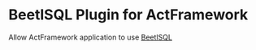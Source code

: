 # BeetlSQL Plugin for ActFramework

Allow ActFramework application to use [BeetlSQL](http://ibeetl.com/)
